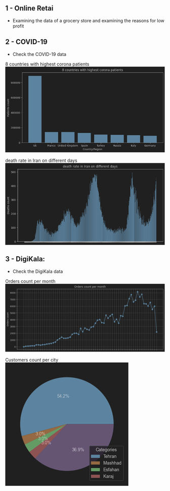 ## 1 - Online Retai
- Examining the data of a grocery store and examining the reasons for low profit

## 2 - COVID-19
- Check the COVID-19 data

8 countries with highest corona patients
![image](2%20-%20COVID-19/img.png)

death rate in Iran on different days
![image](2%20-%20COVID-19/img_1.png)

## 3 - DigiKala:
- Check the DigiKala data

Orders count per month
![image](3%20-%20DigiKala/img.png)

Customers count per city
![image](3%20-%20DigiKala/img_1.png)


